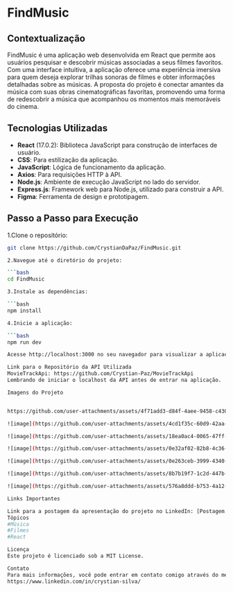 # FindMusic

## Contextualização

FindMusic é uma aplicação web desenvolvida em React que permite aos usuários pesquisar e descobrir músicas associadas a seus filmes favoritos. Com uma interface intuitiva, a aplicação oferece uma experiência imersiva para quem deseja explorar trilhas sonoras de filmes e obter informações detalhadas sobre as músicas. A proposta do projeto é conectar amantes da música com suas obras cinematográficas favoritas, promovendo uma forma de redescobrir a música que acompanhou os momentos mais memoráveis do cinema.

## Tecnologias Utilizadas

- **React** (17.0.2): Biblioteca JavaScript para construção de interfaces de usuário.
- **CSS**: Para estilização da aplicação.
- **JavaScript**: Lógica de funcionamento da aplicação.
- **Axios**: Para requisições HTTP à API.
- **Node.js**: Ambiente de execução JavaScript no lado do servidor.
- **Express.js**: Framework web para Node.js, utilizado para construir a API.
- **Figma**: Ferramenta de design e prototipagem.

## Passo a Passo para Execução

1.Clone o repositório:

   ```bash
   git clone https://github.com/CrystianDaPaz/FindMusic.git

2.Navegue até o diretório do projeto:

```bash
cd FindMusic

3.Instale as dependências:

```bash
npm install

4.Inicie a aplicação:

```bash
npm run dev

Acesse http://localhost:3000 no seu navegador para visualizar a aplicação.

Link para o Repositório da API Utilizada
MovieTrackApi: https://github.com/Crystian-Paz/MovieTrackApi
Lembrando de iniciar o localhost da API antes de entrar na aplicação.

Imagens do Projeto


https://github.com/user-attachments/assets/4f71add3-d84f-4aee-9458-c4307cc89345

![image](https://github.com/user-attachments/assets/4cd1f35c-60d9-42aa-abec-8bd3d2b3704b)

![image](https://github.com/user-attachments/assets/18ea0ac4-0065-47ff-834f-f969233d1ea2)

![image](https://github.com/user-attachments/assets/0e32af02-82b8-4c36-8579-5530e8a65e7a)

![image](https://github.com/user-attachments/assets/0e263ceb-3999-4340-9765-78efbf78d259)

![image](https://github.com/user-attachments/assets/8b7b19f7-1c2d-447b-a591-3bed93e9ac41)

![image](https://github.com/user-attachments/assets/576a8ddd-b753-4a12-8c91-a99ecbc65de5)

Links Importantes

Link para a postagem da apresentação do projeto no LinkedIn: [Postagem no LinkedIn](https://www.linkedin.com/feed/update/urn:li:activity:7244055605051613186/)
Tópicos
#Música
#Filmes
#React

Licença
Este projeto é licenciado sob a MIT License.

Contato
Para mais informações, você pode entrar em contato comigo através do meu LinkedIn.
https://www.linkedin.com/in/crystian-silva/
